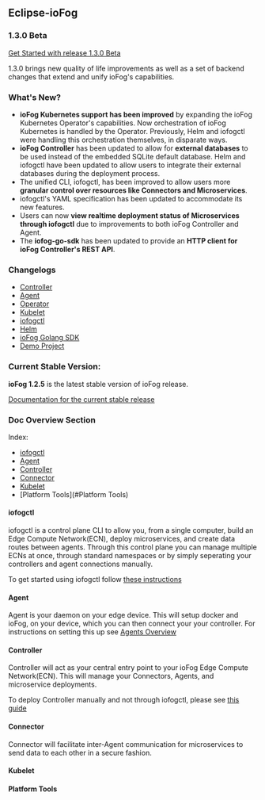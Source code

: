 ## Eclipse-ioFog 

### 1.3.0 Beta

[Get Started with release 1.3.0 Beta](/getting-started/core-concepts.html)

1.3.0 brings new quality of life improvements as well as a set of backend changes that extend and unify ioFog's capabilities.


### What's New?

- **ioFog Kubernetes support has been improved** by expanding the ioFog Kubernetes Operator's capabilities. Now orchestration of ioFog Kubernetes is handled by the Operator. Previously, Helm and iofogctl were handling this orchestration themselves, in disparate ways.
- **ioFog Controller** has been updated to allow for **external databases** to be used instead of the embedded SQLite default database. Helm and iofogctl have been updated to allow users to integrate their external databases during the deployment process.
- The unified CLI, iofogctl, has been improved to allow users more **granular control over resources like Connectors and Microservices**.
- iofogctl's YAML specification has been updated to accommodate its new features.
- Users can now **view realtime deployment status of Microservices through iofogctl** due to improvements to both ioFog Controller and Agent.
- The **iofog-go-sdk** has been updated to provide an **HTTP client for ioFog Controller's REST API**.

### Changelogs

- [Controller](https://github.com/eclipse-iofog/Controller/blob/v1.3.0-beta/CHANGELOG-1.3.md)
- [Agent](https://github.com/eclipse-iofog/Agent/blob/v1.3.0-beta/CHANGELOG-1.3.md)
- [Operator](https://github.com/eclipse-iofog/iofog-operator/blob/v1.3.0-beta/CHANGELOG-1.3.md)
- [Kubelet](https://github.com/eclipse-iofog/iofog-kubelet/blob/v1.3.0-beta/CHANGELOG-1.3.md)
- [iofogctl](https://github.com/eclipse-iofog/iofogctl/blob/v1.3.0-rc3/CHANGELOG-1.3.md)
- [Helm](https://github.com/eclipse-iofog/helm/blob/release/1.3.0/CHANGELOG.md)
- [ioFog Golang SDK](https://github.com/eclipse-iofog/iofog-go-sdk/blob/v1.3.0-beta/CHANGELOG-1.3.md)
- [Demo Project](https://github.com/eclipse-iofog/demo/blob/v1.3.0-beta/CHANGELOG-1.3.md)

### Current Stable Version:

**ioFog 1.2.5** is the latest stable version of ioFog release.
 
[Documentation for the current stable release](/docs/1.2.0/getting-started/core-concepts.html)

### Doc Overview Section

Index:
* [iofogctl](#iofogctl)
* [Agent](#Agent)
* [Controller](#Controller)
* [Connector](#Connector)
* [Kubelet](#Kubelet)
* [Platform Tools](#Platform Tools)

#### iofogctl

iofogctl is a control plane CLI to allow you, from a single computer, build an Edge Compute Network(ECN), deploy microservices, and create data routes between agents.
Through this control plane you can manage multiple ECNs at once, through standard namespaces or by simply seperating your controllers and agent connections manually.

To get started using iofogctl follow [these instructions](./tools/iofogctl/usage.html)

#### Agent

Agent is your daemon on your edge device. This will setup docker and ioFog, 
on your device, which you can then connect your your controller. For instructions on setting this up see
[Agents Overview](./agents/overview.html)

#### Controller

Controller will act as your central entry point to your ioFog Edge Compute Network(ECN). 
This will manage your Connectors, Agents, and microservice deployments. 

To deploy Controller manually and not through iofogctl, please see [this guide](./controllers/overview.html)

#### Connector

Connector will facilitate inter-Agent communication for microservices to send data to each other in a secure fashion.

#### Kubelet

#### Platform Tools


